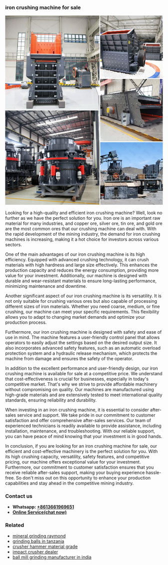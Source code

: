 <h3>iron crushing machine for sale</h3><img src='1708497943.jpg' alt=''><p>Looking for a high-quality and efficient iron crushing machine? Well, look no further as we have the perfect solution for you. Iron ore is an important raw material for many industries, and copper ore, silver ore, tin ore, and gold ore are the most common ores that our crushing machine can deal with. With the rapid development of the mining industry, the demand for iron crushing machines is increasing, making it a hot choice for investors across various sectors.</p><p>One of the main advantages of our iron crushing machine is its high efficiency. Equipped with advanced crushing technology, it can crush materials with high hardness and large size effectively. This enhances the production capacity and reduces the energy consumption, providing more value for your investment. Additionally, our machine is designed with durable and wear-resistant materials to ensure long-lasting performance, minimizing maintenance and downtime.</p><p>Another significant aspect of our iron crushing machine is its versatility. It is not only suitable for crushing various ores but also capable of processing different sizes of iron materials. Whether you need coarse, medium, or fine crushing, our machine can meet your specific requirements. This flexibility allows you to adapt to changing market demands and optimize your production process.</p><p>Furthermore, our iron crushing machine is designed with safety and ease of use in mind. The machine features a user-friendly control panel that allows operators to easily adjust the settings based on the desired output size. It also incorporates advanced safety features, such as an automatic overload protection system and a hydraulic release mechanism, which protects the machine from damage and ensures the safety of the operator.</p><p>In addition to the excellent performance and user-friendly design, our iron crushing machine is available for sale at a competitive price. We understand that cost-effectiveness is crucial for businesses, especially in today's competitive market. That's why we strive to provide affordable machinery without compromising on quality. Our machines are manufactured using high-grade materials and are extensively tested to meet international quality standards, ensuring reliability and durability.</p><p>When investing in an iron crushing machine, it is essential to consider after-sales service and support. We take pride in our commitment to customer satisfaction and offer comprehensive after-sales services. Our team of experienced technicians is readily available to provide assistance, including installation, maintenance, and troubleshooting. With our reliable support, you can have peace of mind knowing that your investment is in good hands.</p><p>In conclusion, if you are looking for an iron crushing machine for sale, our efficient and cost-effective machinery is the perfect solution for you. With its high crushing capacity, versatility, safety features, and competitive pricing, our machine offers exceptional value for your investment. Furthermore, our commitment to customer satisfaction ensures that you receive reliable after-sales support, making your buying experience hassle-free. So don't miss out on this opportunity to enhance your production capabilities and stay ahead in the competitive mining industry.</p><h3>Contact us</h3><ul><li><strong>Whatsapp:&nbsp;<a href="https://wa.me/8613661969651">+8613661969651</a></strong></li><li><a href="https://swt.shibang-china.com/?git&amp;zhl&amp;iron crushing machine for sale"><strong>Online Service(chat now)</strong></a></li></ul><h3>Related</h3><ul><li><a href='mineral grinding raymond.md'>mineral grinding raymond</a></li><li><a href='grinding balls in tanzania.md'>grinding balls in tanzania</a></li><li><a href='crusher hammer material grade.md'>crusher hammer material grade</a></li><li><a href='impact crusher dealer.md'>impact crusher dealer</a></li><li><a href='ball mill grinding manufacturer in india.md'>ball mill grinding manufacturer in india</a></li></ul>